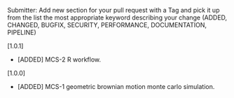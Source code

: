 Submitter: Add new section for your pull request with a Tag and pick it up from the list the most appropriate keyword describing your change (ADDED, CHANGED, BUGFIX, SECURITY, PERFORMANCE, DOCUMENTATION, PIPELINE)



[1.0.1]
* [ADDED] MCS-2 R workflow.

[1.0.0]
* [ADDED] MCS-1 geometric brownian motion monte carlo simulation.